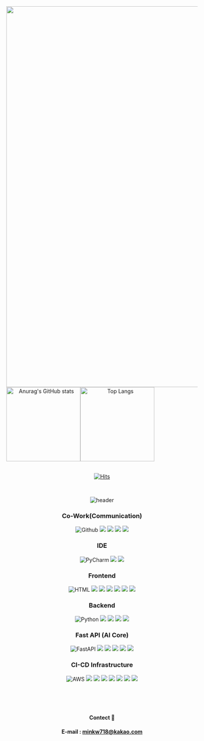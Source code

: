 <div align="center">

  <!-- README TITLE -->
  <img src="https://capsule-render.vercel.app/api?type=waving&color=0:FF0000,100:0000FF&height=240&text=Welcome%20Gomin.Devlog!&animation=&fontColor=ffffff&fontSize=70" width="1000" />
  
  <!--
  [![Anurag's GitHub stats](https://github-readme-stats.vercel.app/api?username=MinMessi&show_icons=true&theme=dark)](https://github.com/anuraghazra/github-readme-stats)

  [![Top Langs](https://github-readme-stats.vercel.app/api/top-langs/?username=MinMessi&theme=dark)](https://github.com/anuraghazra/github-readme-stats)
  
  [![Top Langs](https://github-readme-stats.vercel.app/api/top-langs/?username=MinMessi&layout=compact&theme=white)](https://github.com/anuraghazra/github-readme-stats)
  -->

  <div style="display: flex; flex-direction: row;">
    <a href="https://github.com/anuraghazra/github-readme-stats">
      <img src="https://github-readme-stats.vercel.app/api?username=MinMessi&show_icons=true&theme=dark" alt="Anurag's GitHub stats" style="height: 195px;"/>
    </a>
    <a href="https://github.com/anuraghazra/github-readme-stats">
      <img src="https://github-readme-stats.vercel.app/api/top-langs/?username=MinMessi&theme=dark&layout=compact&card_width=340" alt="Top Langs" style="height: 195px;"/>
    </a>
  </div>


  <br/>
  
  <!-- Hits 조회수 표현-->
  [![Hits](https://hits.seeyoufarm.com/api/count/incr/badge.svg?url=https://github.com/MinMessi%2Fgjbae1212%2Fhit-counter&count_bg=%23000BF6&title_bg=%23FF0066&icon=openai.svg&icon_color=%23C4FF00&title=Hits%20Count&edge_flat=false)](https://hits.seeyoufarm.com)

  <br/>


<!-- 공부중인 스킬셋 표현-->
![header](https://capsule-render.vercel.app/api?type=Cylinder&color=000000&height=100&text=🧑🏻‍💻My%20Studying%20Skill%20Set🌱&fontColor=ffffff&fontSize=50)

### Co-Work(Communication)
![Github](https://img.shields.io/badge/GitHub-181717?style=for-the-badge&logo=GitHub&logoColor=white)
<img src="https://img.shields.io/badge/gitkraken-179287?style=badge&logo=gitkraken&logoColor=white"/>
<img src="https://img.shields.io/badge/notion-%23000000?style=for-the-badge&logo=notion&logoColor=white"/> 
<img src="https://img.shields.io/badge/slack-%234A154B?style=for-the-badge&logo=slack&logoColor=white"/>
<img src="https://img.shields.io/badge/discord-5865F2?style=for-the-badge&logo=discord&logoColor=white"/>

### IDE
![PyCharm](https://img.shields.io/badge/pycharm-%23000000?style=for-the-badge&logo=pycharm&logoColor=white")
<img src="https://img.shields.io/badge/Jupyter_Notebook-F37626?style=for-the-badge&logo=jupyter&logoColor=white"/>
<img src="https://img.shields.io/badge/VS%20Code-007ACC?style=for-the-badge&logo=visual-studio-code&logoColor=white"/> 


### Frontend
![HTML](https://img.shields.io/badge/HTML-E34F26?style=for-the-badge&logo=html5&logoColor=white)
<img src="https://img.shields.io/badge/css-1572B6?style=for-the-badge&logo=css3&logoColor=white"/>
<img src="https://img.shields.io/badge/Javascript-ffb13b?style=for-the-badge&logo=javascript&logoColor=white"/>
<img src="https://img.shields.io/badge/vue.js-4FC08D?style=for-the-badge&logo=vue.js&logoColor=white"/> 
<img src="https://img.shields.io/badge/vuetify-%231867C0?style=for-the-badge&logo=vuetify&logoColor=white"/>
<img src="https://img.shields.io/badge/typescript-3178C6?style=for-the-badge&logo=typescript&logoColor=black"/>
<img src="https://img.shields.io/badge/axios-%235A29E4?style=for-the-badge&logo=axios&logoColor=white"/>

### Backend
![Python](https://img.shields.io/badge/python-3776AB?style=for-the-badge&logo=python&logoColor=white)
<img src="https://img.shields.io/badge/pandas-%23150458?style=for-the-badge&logo=pandas&logoColor=white"/> 
<img src="https://img.shields.io/badge/numpy-%23013243?style=for-the-badge&logo=numpy&logoColor=white"/>
<img src="https://img.shields.io/badge/Openpyxl-217346?style=for-the-badge&logo=microsoft-excel&logoColor=white"/>
<img src="https://img.shields.io/badge/SQLAlchemy-666699?style=for-the-badge&logo=sqlalchemy&logoColor=white"/>

### Fast API (AI Core)
![FastAPI](https://img.shields.io/badge/fastapi-%23009688?style=for-the-badge&logo=fastapi&logoColor=white)
<img src="https://img.shields.io/badge/Machine_Learning-FF6F00?style=for-the-badge&logo=machine-learning&logoColor=white"/>
<img src="https://img.shields.io/badge/scikitlearn-%23F7931E?style=for-the-badge&logo=scikitlearn&logoColor=white"/>
<img src="https://img.shields.io/badge/Deep_Learning-00599C?style=for-the-badge&logo=deep-learning&logoColor=white"/>
<img src="https://img.shields.io/badge/TensorFlow-FF6F00?style=for-the-badge&logo=tensorflow&logoColor=white"/>
<img src="https://img.shields.io/badge/Keras-D00000?style=for-the-badge&logo=keras&logoColor=white"/>

### CI-CD Infrastructure
![AWS](https://img.shields.io/badge/AWS-232F3E?style=for-the-badge&logo=amazonwebservices&logoColor=white)
<img src="https://img.shields.io/badge/AWS_EC2-FF9900?style=for-the-badge&logo=amazon-ec2&logoColor=white"/>
<img src="https://img.shields.io/badge/AWS_S3-569A31?style=for-the-badge&logo=amazon-s3&logoColor=white"/>
<img src="https://img.shields.io/badge/GitHub-181717?style=for-the-badge&logo=GitHub&logoColor=white"/>
<img src="https://img.shields.io/badge/github%20actions-2088FF?style=for-the-badge&logo=github-actions&logoColor=white"/>
<img src="https://img.shields.io/badge/docker-%232496ED?style=for-the-badge&logo=docker&logoColor=white"/> 
<img src="https://img.shields.io/badge/mysql-4479A1?style=for-the-badge&logo=mysql&logoColor=white"/>
<img src="https://img.shields.io/badge/redis-%23FF4438?style=for-the-badge&logo=redis&logoColor=white"/>

<br/>
<br/>
<br/>

#### Contect :e-mail:
#### E-mail : minkw718@kakao.com
